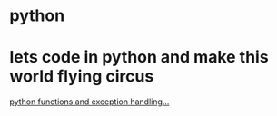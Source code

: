 # python
# lets code in python and make this world flying circus
[python functions and exception handling...](https://github.com/Anshaadi/python/blob/master/functions%26exceptionHandling)

